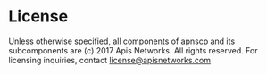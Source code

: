 # License

Unless otherwise specified, all components of apnscp and its subcomponents are (c) 2017 Apis Networks. All rights reserved. For licensing inquiries, contact license@apisnetworks.com